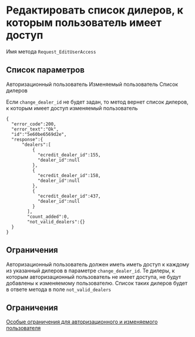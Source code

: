 # Редактировать список дилеров, к которым пользователь имеет доступ

Имя метода `Request_EditUserAccess`

## Список параметров
Авторизационный пользователь
Изменяемый пользователь
Список дилеров

Если `change_dealer_id` не будет задан, то метод вернет список дилеров, к которым имеет доступ изменяемый пользователь
```
{
  "error_code":200,
  "error_text":"Ok",
  "id":"5e60be6569d2e",
  "response":{
      "dealers":[
          {
            "ecredit_dealer_id":155,
            "dealer_id":null
          },
          {
            "ecredit_dealer_id":158,
            "dealer_id":null
          },
          {
            "ecredit_dealer_id":437,
            "dealer_id":null
          }
        ],
        "count_added":0,
        "not_valid_dealers":{}
  }
}
```

## Ограничения
Авторизационный пользователь должен иметь иметь доступ к каждому из указанный дилеров в параметре `change_dealer_id`. Те дилеры, к которым авторизационный пользователь не имеет доступа, не будут добавлены к изменяемому пользователю. Список таких дилеров будет в ответе метода в поле `not_valid_dealers`

## Ограничения
[Особые ограничения для авторизационного и изменяемого пользователя](additional_user_condition.md)


